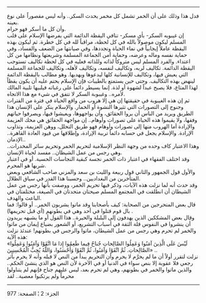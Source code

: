 ------------------------------------------------------------------------

فدل هذا وذلك على أن الخمر تشمل كل مخمر يحدث السكر.. وأنه ليس مقصوراً على
نوع بعينه.  
وأن كل ما أسكر فهو حرام.  
إن غيبوبه السكر- بأي مسكر- تنافي اليقظة الدائمة التي يفرضها الإسلام على
قلب المسلم ليكون موصولاً بالله في كل لحظة، مراقباً لله في كل خطرة. ثم
ليكون بهذه اليقظة عاملاً إيجابياً في نماء الحياة وتجددها، وفي صيانتها من
الضعف والفساد، وفي حماية نفسه وماله وعرضه، وحماية أمن الجماعة المسلمة
وشريعتها ونظامها من كل اعتداء. والفرد المسلم ليس متروكاً لذاته وللذاته
فعليه في كل لحظة تكاليف تستوجب اليقظة الدائمة. تكاليف لربه، وتكاليف
لنفسه، وتكاليف لأهله، وتكاليف للجماعة المسلمة التي يعيش فيها، وتكاليف
للإنسانية كلها ليدعوها ويهديها. وهو مطالب باليقظة الدائمة لينهض بهذه
التكاليف. وحتى حين يستمتع بالطيبات فإن الإسلام يحتم عليه أن يكون يقظاً
لهذا المتاع، فلا يصبح عبداً لشهوة أو لذة. إنما يسيطر دائماً على رغباته
فيلبيها تلبية المالك لأمره.. وغيبوبة السكر لا تتفق في شيء مع هذا
الاتجاه.  
ثم إن هذه الغيبوبة في حقيقتها إن هي إلا هروب من واقع الحياة في فترة من
الفترات وجنوح إلى التصورات التي تثيرها النشوة أو الخمار. والإسلام ينكر
على الإنسان هذا الطريق ويريد من الناس أن يروا الحقائق، وأن يواجهوها،
ويعيشوا فيها، ويصرفوا حياتهم وفقها، ولا يقيموا هذه الحياة على تصورات
وأوهام.. إن مواجهة الحقائق هي محك العزيمة والإرادة أما الهروب منها إلى
تصورات وأوهام فهو طريق التحلل، ووهن العزيمة، وتذاوب الإرادة. والإسلام
يجعل في حسابه دائماً تربية الإرادة، وإطلاقها من قيود العادة القاهرة..
الإدمان..  
وهذا الاعتبار كاف وحده من وجهة النظر الإسلامية لتحريم الخمر وتحريم سائر
المخدرات.. وهي رجس من عمل الشيطان.. مفسد لحياة الإنسان.  
وقد اختلف الفقهاء في اعتبار ذات الخمر نجسة كبقية النجاسات الحسية. أو في
اعتبار شربها هو المحرم.  
والأول قول الجمهور والثاني قول ربيعة والليث بن سعد والمزني صاحب الشافعي
وبعض المتأخرين من البغداديين.. وحسبنا هذا القدر في سياق الظلال.  
وقد حدث أنه لما نزلت هذه الآيات، وذكر فيها تحريم الخمر، ووصفت بأنها رجس
من عمل الشيطان أن انطلقت في المجتمع المسلم صيحتان متحدتان في الصيغة،
مختلفتان في الباعث والهدف.  
قال بعض المتحرجين من الصحابة: كيف بأصحابنا وقد ماتوا يشربون الخمر.. أو
قالوا: فما بال قوم قتلوا في أحد وهي في بطونهم (أي قبل تحريمها) .  
وقال بعض المشككين الذين يهدفون إلى البلبلة والحيرة.. هذا القول أو ما
يشبهه يريدون أن ينشروا في النفوس قلة الثقة في أسباب التشريع، أو الشعور
بضياع إيمان من ماتوا والخمر لم تحرم وهي رجس من عمل الشيطان، ماتوا والرجس
في بطونهم! عندئذ نزلت هذه الآية:  
«لَيْسَ عَلَى الَّذِينَ آمَنُوا وَعَمِلُوا الصَّالِحاتِ جُناحٌ فِيما طَعِمُوا إِذا مَا اتَّقَوْا وَآمَنُوا
وَعَمِلُوا الصَّالِحاتِ. ثُمَّ اتَّقَوْا وَآمَنُوا، ثُمَّ اتَّقَوْا وَأَحْسَنُوا، وَاللَّهُ يُحِبُّ الْمُحْسِنِينَ»
..  
نزلت لتقرر أولاً أن ما لم يحرَّم لا يحرم وأن التحريم يبدأ من النص لا قبله
وأنه لا يحرم بأثر رجعي فلا عقوبة إلا بنص سواء في الدنيا أو في الآخرة لأن
النص هو الذي ينشئ الحكم.. والذين ماتوا والخمر في بطونهم، وهي لم تحرم
بعد، ليس عليهم جناح فإنهم لم يتناولوا محرماً ولم يرتكبوا معصية.. لقد

------------------------------------------------------------------------

الجزء: 2 ¦ الصفحة: 977
